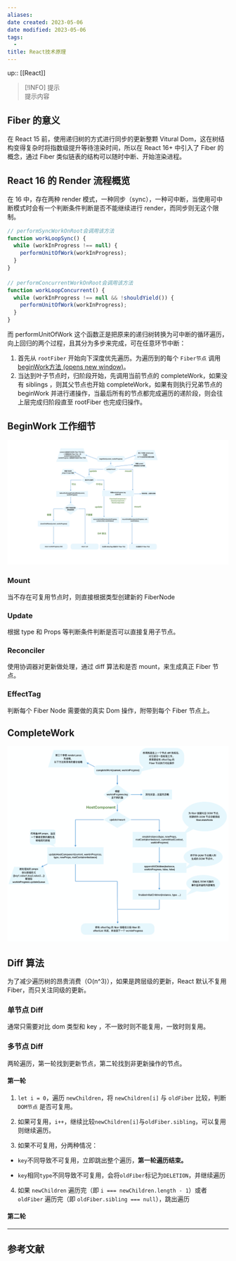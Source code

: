 ```yaml
---
aliases: 
date created: 2023-05-06
date modified: 2023-05-06
tags:
  - 
title: React技术原理
---
```


up:: [[React]]  

> [!INFO] 提示  
>  提示内容

## Fiber 的意义

在 React 15 前，使用递归树的方式进行同步的更新整颗 Vitural Dom，这在树结构变得复杂时将指数级提升等待渲染时间，所以在 React 16+ 中引入了 Fiber 的概念，通过 Fiber 类似链表的结构可以随时中断、开始渲染进程。

## React 16 的 Render 流程概览

在 16 中，存在两种 render 模式，一种同步（sync），一种可中断，当使用可中断模式时会有一个判断条件判断是否不能继续进行 render，而同步则无这个限制。

```javascript
// performSyncWorkOnRoot会调用该方法
function workLoopSync() {
  while (workInProgress !== null) {
    performUnitOfWork(workInProgress);
  }
}

// performConcurrentWorkOnRoot会调用该方法
function workLoopConcurrent() {
  while (workInProgress !== null && !shouldYield()) {
    performUnitOfWork(workInProgress);
  }
}
```

而 performUnitOfWork 这个函数正是把原来的递归树转换为可中断的循环遍历，向上回归的两个过程，且其分为多步来完成，可在任意环节中断：

1. 首先从 `rootFiber` 开始向下深度优先遍历。为遍历到的每个 `Fiber节点` 调用 [beginWork方法 (opens new window)](https://github.com/facebook/react/blob/970fa122d8188bafa600e9b5214833487fbf1092/packages/react-reconciler/src/ReactFiberBeginWork.new.js#L3058)。
2. 当达到叶子节点时，归阶段开始，先调用当前节点的 completeWork，如果没有 siblings ，则其父节点也开始 completeWork，如果有则执行兄弟节点的 beginWork 并进行递操作，当最后所有的节点都完成遍历的递阶段，则会往上层完成归阶段直至 rootFiber 也完成归操作。

## BeginWork 工作细节

![image.png](https://raw.githubusercontent.com/jeasonnow/pics/main/202305061112608.png)

### Mount

当不存在可复用节点时，则直接根据类型创建新的 FiberNode

### Update

根据 type 和 Props 等判断条件判断是否可以直接复用子节点。

### Reconciler

使用协调器对更新做处理，通过 diff 算法和是否 mount，来生成真正 Fiber 节点。

### EffectTag

判断每个 Fiber Node 需要做的真实 Dom 操作，附带到每个 Fiber 节点上。

## CompleteWork

![image.png](https://raw.githubusercontent.com/jeasonnow/pics/main/202305061458035.png)

## Diff 算法
为了减少遍历树的昂贵消费（O(n^3)），如果是跨层级的更新，React 默认不复用 Fiber，而只关注同级的更新。

### 单节点 Diff
通常只需要对比 dom 类型和 key ，不一致时则不能复用，一致时则复用。

### 多节点 Diff
两轮遍历，第一轮找到更新节点，第二轮找到非更新操作的节点。
#### 第一轮
1.  `let i = 0`，遍历 `newChildren`，将 `newChildren[i]` 与 `oldFiber` 比较，判断 `DOM节点` 是否可复用。
    
2.  如果可复用，`i++`，继续比较`newChildren[i]`与`oldFiber.sibling`，可以复用则继续遍历。
    
3.  如果不可复用，分两种情况：
    

-   `key`不同导致不可复用，立即跳出整个遍历，**第一轮遍历结束。**
    
-   `key`相同`type`不同导致不可复用，会将`oldFiber`标记为`DELETION`，并继续遍历
    

4.  如果 `newChildren` 遍历完（即 `i === newChildren.length - 1`）或者 `oldFiber` 遍历完（即 `oldFiber.sibling === null`），跳出遍历

#### 第二轮


---

## 参考文献
